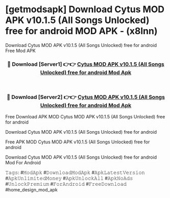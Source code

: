 # [getmodsapk] Download Cytus MOD APK v10.1.5 (All Songs Unlocked) free for android MOD APK - (x8lnn)
Download Cytus MOD APK v10.1.5 (All Songs Unlocked) free for android Free Mod APK

<div align="center">
<h3>🔴 Download [Server1] 👉👉 <a href="https://apk-comot.site?title=Cytus_MOD_APK_v10.1.5_(All_Songs_Unlocked)_free_for_android">Cytus MOD APK v10.1.5 (All Songs Unlocked) free for android Mod Apk</a></h3><br>

<h3>🔴 Download [Server2] 👉👉 <a href="https://apk-comot.site?title=Cytus_MOD_APK_v10.1.5_(All_Songs_Unlocked)_free_for_android">Cytus MOD APK v10.1.5 (All Songs Unlocked) free for android Mod Apk</a></h3>
</div>


Free Download APK MOD Cytus MOD APK v10.1.5 (All Songs Unlocked) free for android

Download Cytus MOD APK v10.1.5 (All Songs Unlocked) free for android 

Free APK MOD Cytus MOD APK v10.1.5 (All Songs Unlocked) free for android 

Download Cytus MOD APK v10.1.5 (All Songs Unlocked) free for android Mod For Android

𝚃𝚊𝚐𝚜: #𝙼𝚘𝚍𝙰𝚙𝚔 #𝙳𝚘𝚠𝚗𝚕𝚘𝚊𝚍𝙼𝚘𝚍𝙰𝚙𝚔 #𝙰𝚙𝚔𝙻𝚊𝚝𝚎𝚜𝚝𝚅𝚎𝚛𝚜𝚒𝚘𝚗 #𝙰𝚙𝚔𝚄𝚗𝚕𝚒𝚖𝚒𝚝𝚎𝚍𝙼𝚘𝚗𝚎𝚢 #𝙰𝚙𝚔𝚄𝚗𝚕𝚘𝚌𝚔𝙰𝚕𝚕 #𝙰𝚙𝚔𝙽𝚘𝙰𝚍𝚜 #𝚄𝚗𝚕𝚘𝚌𝚔𝙿𝚛𝚎𝚖𝚒𝚞𝚖 #𝙵𝚘𝚛𝙰𝚗𝚍𝚛𝚘𝚒𝚍 #𝙵𝚛𝚎𝚎𝙳𝚘𝚠𝚗𝚕𝚘𝚊𝚍 #home_design_mod_apk